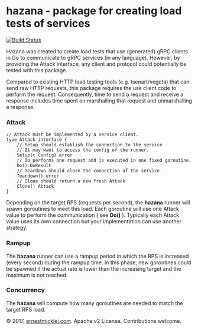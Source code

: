 # hazana - package for creating load tests of services

[![Build Status](https://travis-ci.org/emicklei/hazana.png)](https://travis-ci.org/emicklei/hazana)

Hazana was created to create load tests that use (generated) gRPC clients in Go to communicate to gRPC services (in any language). However, by providing the Attack interface, any client and protocol could potentially be tested with this package.

Compared to existing HTTP load testing tools (e.g. tsenart/vegeta) that can send raw HTTP requests, this package requires the use client code to perform the request. 
Consequently, time to send a request and receive a response includes time spent on marshalling that request and unmarshalling a response.

### Attack

    // Attack must be implemented by a service client.
    type Attack interface {
        // Setup should establish the connection to the service
        // It may want to access the config of the runner.
        Setup(c Config) error
        // Do performs one request and is executed in one fixed goroutine.
        Do() DoResult
        // Teardown should close the connection of the service
        Teardown() error
        // Clone should return a new fresh Attack
        Clone() Attack
    }
    
Depending on the target RPS (requests per second), the **hazana** runner will spawn goroutines to meet this load.
Each goroutine will use one Attack value to perform the communication ( see **Do()** ).
Typically each Attack value uses its own connection but your implementation can use another strategy.

### Rampup
The **hazana** runner can use a rampup period in which the RPS is increased (every second) during the rampup time.
In this phase, new goroutines could be spawned if the actual rate is lower than the increasing target and the maximum is not reached

### Concurrency
The **hazana** will compute how many goroutines are needed to match the target RPS load.

© 2017, [ernestmicklei.com](http://ernestmicklei.com).  Apache v2 License. Contributions welcome.

